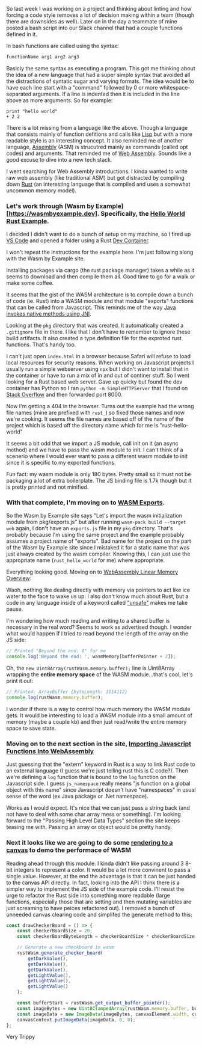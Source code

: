 So last week I was working on a project and thinking about linting and how forcing a code style removes a lot of decision making within a team (though there are downsides as well). Later on in the day a teammate of mine posted a bash script into our Slack channel that had a couple functions defined in it.

In bash functions are called using the syntax:
```bash
functionName arg1 arg2 arg3
```
Basicly the same syntax as executing a program. This got me thinking about the idea of a new language that had a super simple syntax that avoided all the distractions of syntatic sugar and varying formats. The idea would be to have each line start with a "command" followed by 0 or more whitespace-separated arguments. If a line is indented then it is included in the line above as more arguments. So for example:
```
print "hello world"
+ 2 2
```

There is a lot missing from a language like the above. Though a language that consists mainly of function defitions and calls like [Lisp](https://en.wikipedia.org/wiki/Lisp_(programming_language)) but with a more readable style is an interesting concept. It also reminded me of another language, [Assembly](https://en.wikipedia.org/wiki/Assembly_language) (ASM) is strucutred mainly as commands (called opt codes) and arguments. That reminded me of [Web Assembly](https://webassembly.org). Sounds like a good excuse to dive into a new tech stack.

I went searching for Web Assembly introductions. I kinda wanted to write raw web assembly (like traditional ASM) but got distracted by compiling down [Rust](https://www.rust-lang.org) (an interesting language that is compiled and uses a somewhat uncommon memory model).

### Let's work through (Wasm by Example)[https://wasmbyexample.dev]. Specifically, the [Hello World Rust Example](https://wasmbyexample.dev/examples/hello-world/hello-world.rust.en-us.html).

I decided I didn't want to do a bunch of setup on my machine, so I fired up [VS Code](https://code.visualstudio.com) and opened a folder using a Rust [Dev Container](https://code.visualstudio.com/docs/remote/containers).

I won't repeat the instructions for the example here. I'm just following along with the Wasm by Example site.

Installing packages via cargo (the rust package manager) takes a while as it seems to download and then compile them all. Good time to go for a walk or make some coffee.

It seems that the gist of the WASM architecture is to compile down a bunch of code (ie. Rust) into a WASM module and that module "exports" functions that can be called from Javascript. This reminds me of the way [Java invokes native methods using JNI](https://en.wikipedia.org/wiki/Java_Native_Interface).

Looking at the `pkg` directory that was created. It automatically created a `.gitignore` file in there. I like that I don't have to remember to ignore these build artifacts. It also created a type definition file for the exproted rust functions. That's handy too.

I can't just open `index.html` in a browser because Safari will refuse to load local resources for security reasons. When working on Javascript projects I usually run a simple webserver using `npx` but I didn't want to install that in the container or have to run a mix of in and out of continer stuff. So I went looking for a Rust based web server. Gave up quicky but found the dev container has Python so I ran `python -m SimpleHTTPServer` that I found on [Stack Overflow](https://unix.stackexchange.com/a/32200) and then forwarded port 8000.

Now I'm getting a 404 in the browser. Turns out the example had the wrong file names (mine are prefixed with `rust_`) so fixed those names and now we're cooking. It seems the file names are based off of the name of the project which is based off the directory name which for me is "rust-hello-world"

It seems a bit odd that we import a JS module, call init on it (an async method) and we have to pass the wasm module to init. I can't think of a scenerio where I would ever want to pass a different wasm module to init since it is specific to my exported functions.

Fun fact: my wasm module is only 180 bytes. Pretty small so it must not be packaging a lot of extra boilerplate. The JS binding file is 1.7k though but it is pretty printed and not minified.

### With that complete, I'm moving on to [WASM Exports](https://wasmbyexample.dev/examples/exports/exports.rust.en-us.html).

So the Wasm by Example site says "Let's import the wasm initialization module from pkg/exports.js" but after running `wasm-pack build --target web` again, I don't have an `exports.js` file in my `pkg` directory. That's probably because I'm using the same project and the example probably assumes a project name of "exports". Bad name for the project on the part of the Wasm by Example site since I mistaked it for a static name that was just always created by the wasm compiler. Knowing this, I can just use the appropriate name (`rust_hello_world` for me) where appropriate.

Everything looking good. Moving on to [WebAssembly Linear Memory Overview](https://wasmbyexample.dev/examples/webassembly-linear-memory/webassembly-linear-memory.rust.en-us.html):

Waoh, nothing like dealing directly with memory via pointers to act like ice water to the face to wake us up. I also don't know much about Rust, but a code in any language inside of a keyword called ["unsafe"](https://doc.rust-lang.org/reference/unsafe-blocks.html) makes me take pause.

I'm wondering how much reading and writing to a shared buffer is necessary in the real word? Seems to work as advertised though. I wonder what would happen if I tried to read beyond the length of the array on the JS side:
```Javascript
// Printed "Beyond the end: 0" for me
console.log('Beyond the end: ', wasmMemory[bufferPointer + 2]);
```

Oh, the `new Uint8Array(rustWasm.memory.buffer);` line is Uint8Array wrapping the **entire memory space** of the WASM module...that's cool, let's print it out:
```Javascript
// Printed: ArrayBuffer {byteLength: 1114112}
console.log(rustWasm.memory.buffer);
```

I wonder if there is a way to control how much memory the WASM module gets. It would be interesting to load a WASM module into a small amount of memory (maybe a couple kb) and then just read/write the entire memory space to save state.

### Moving on to the next section in the site, [Importing Javascript Functions Into WebAssembly](https://wasmbyexample.dev/examples/importing-javascript-functions-into-webassembly/importing-javascript-functions-into-webassembly.rust.en-us.html)

Just guessing that the "extern" keyword in Rust is a way to link Rust code to an external language (I guess we're just telling rust this is C code?). Then we're defining a `log` function that is bound to the `log` function on the Javascript side. I guess `js_namespace` really means "js function on a global object with this name" since Javascript doesn't have "namespaces" in usual sense of the word (ex Java package or .Net namespace).

Works as I would expect. It's nice that we can just pass a string back (and not have to deal with some char array mess or something). I'm looking forward to the "Passing High Level Data Types" section the site keeps teasing me with. Passing an array or object would be pretty handy.

### Next it looks like we are going to do some [rendering to a canvas](https://wasmbyexample.dev/examples/reading-and-writing-graphics/reading-and-writing-graphics.rust.en-us.html) to demo the performace of WASM

Reading ahead through this module. I kinda didn't like passing around 3 8-bit integers to represent a color. It would be a lot more convinent to pass a single value. However, at the end the advantage is that it can be just handed to the canvas API directly. In fact, looking into the API I think there is a simpler way to implement the JS side of the example code. I'll resist the urge to refactor the Rust side into something more readable (large functions, especially those that are setting and then mutating variables are just screaming to have peices refactored out). I removed a bunch of unneeded canvas clearing code and simplifed the generate method to this:
```Javascript
const drawCheckerBoard = () => {
    const checkerBoardSize = 20;
    const checkerBoardByteLength = checkerBoardSize * checkerBoardSize * 4;

    // Generate a new checkboard in wasm
    rustWasm.generate_checker_board(
        getDarkValue(),
        getDarkValue(),
        getDarkValue(),
        getLightValue(),
        getLightValue(),
        getLightValue()
    );

    const bufferStart = rustWasm.get_output_buffer_pointer();
    const imageBytes = new Uint8ClampedArray(rustWasm.memory.buffer, bufferStart, checkerBoardByteLength);
    const imageData = new ImageData(imageBytes, canvasElement.width, canvasElement.height);
    canvasContext.putImageData(imageData, 0, 0);
};
```

Very Trippy

